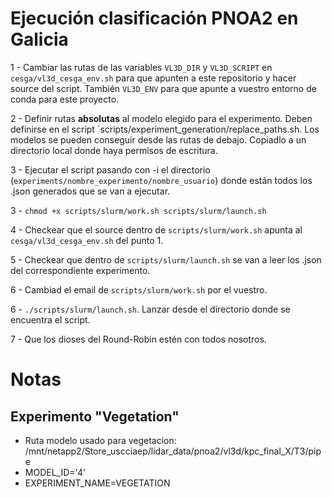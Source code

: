 # Ejecución clasificación PNOA2 en Galicia

1 - Cambiar las rutas de las variables `VL3D_DIR` y `VL3D_SCRIPT` en `cesga/vl3d_cesga_env.sh` para que apunten a este repositorio y hacer source del script. También `VL3D_ENV` para que apunte a vuestro entorno de conda para este proyecto.

2 - Definir rutas **absolutas** al modelo elegido para el experimento. Deben definirse en el script `scripts/experiment_generation/replace_paths.sh. Los modelos se pueden conseguir desde las rutas de debajo. Copiadlo a un directorio local donde haya permisos de escritura.

3 - Ejecutar el script pasando con -i el directorio (`experiments/nombre_experimento/nombre_usuario`) donde están todos los .json generados que se van a ejecutar.

3 - `chmod +x scripts/slurm/work.sh scripts/slurm/launch.sh`

4 - Checkear que el source dentro de `scripts/slurm/work.sh` apunta al `cesga/vl3d_cesga_env.sh` del punto 1.

5 - Checkear que dentro de `scripts/slurm/launch.sh` se van a leer los .json del correspondiente experimento.

6 - Cambiad el email de `scripts/slurm/work.sh` por el vuestro.

6 - `./scripts/slurm/launch.sh`. Lanzar desde el directorio donde se encuentra el script.

7 - Que los dioses del Round-Robin estén con todos nosotros.


# Notas

## Experimento "Vegetation"
- Ruta modelo usado para vegetacion: /mnt/netapp2/Store_uscciaep/lidar_data/pnoa2/vl3d/kpc_final_X/T3/pipe
- MODEL_ID='4'
- EXPERIMENT_NAME=VEGETATION